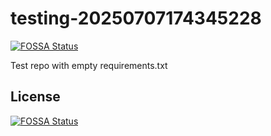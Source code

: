# testing-20250707174345228
[![FOSSA Status](https://app.fossa.com/api/projects/git%2Bgithub.com%2Fkirogum%2Ftesting-20250707174345228.svg?type=shield)](https://app.fossa.com/projects/git%2Bgithub.com%2Fkirogum%2Ftesting-20250707174345228?ref=badge_shield)

Test repo with empty requirements.txt


## License
[![FOSSA Status](https://app.fossa.com/api/projects/git%2Bgithub.com%2Fkirogum%2Ftesting-20250707174345228.svg?type=large)](https://app.fossa.com/projects/git%2Bgithub.com%2Fkirogum%2Ftesting-20250707174345228?ref=badge_large)
